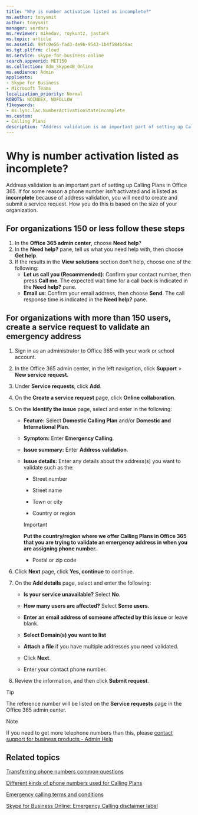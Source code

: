 ```yaml
---
title: "Why is number activation listed as incomplete?"
ms.author: tonysmit
author: tonysmit
manager: serdars
ms.reviewer: mikedav, roykuntz, jastark
ms.topic: article
ms.assetid: 98fc0e56-fad3-4e9b-9543-1b4f584b48ac
ms.tgt.pltfrm: cloud
ms.service: skype-for-business-online
search.appverid: MET150
ms.collection: Adm_Skype4B_Online
ms.audience: Admin
appliesto:
- Skype for Business 
- Microsoft Teams
localization_priority: Normal
ROBOTS: NOINDEX, NOFOLLOW
f1keywords:
- ms.lync.lac.NumberActivationStateIncomplete
ms.custom:
- Calling Plans 
description: "Address validation is an important part of setting up Calling Plans in Office 365. It provides a user in your organization an emergency calling address that can be used by emergency response services."
---
```


# Why is number activation listed as incomplete?

Address validation is an important part of setting up Calling Plans in Office 365. If for some reason a phone number isn't activated and is listed as **incomplete** because of address validation, you will need to create and submit a service request. How you do this is based on the size of your organization.
  
## For organizations 150 or less follow these steps
1. In the **Office 365 admin center**, choose **Need help**?
2. In the **Need help?** pane, tell us what you need help with, then choose **Get help**.
3. If the results in the **View solutions** section don't help, choose one of the following:
    - **Let us call you (Recommended)**: Confirm your contact number, then press **Call me**. The expected wait time for a call back is indicated in the **Need help?** pane.
    - **Email us**: Confirm your email address, then choose **Send**. The call response time is indicated in the **Need help?** pane.

## For organizations with more than 150 users, create a service request to validate an emergency address

1. Sign in as an administrator to Office 365 with your work or school account.
    
2. In the Office 365 admin center, in the left navigation, click **Support** > **New service request**.
    
3. Under **Service requests**, click **Add**.
    
4. On the **Create a service request** page, click **Online collaboration**.
    
5. On the **Identify the issue** page, select and enter in the following:
    
   - **Feature:** Select **Domestic Calling Plan** and/or **Domestic and International Plan**.
    
   - **Symptom:** Enter **Emergency Calling**.
    
   - **Issue summary:** Enter **Address validation**.
    
   - **Issue details:** Enter any details about the address(s) you want to validate such as the:
    
      - Street number
    
      - Street name
    
      - Town or city
    
      - Country or region
    
     > [!IMPORTANT]
     > **Put the country/region where we offer Calling Plans in Office 365 that you are trying to validate an emergency address in when you are assigning phone number.**
  
      - Postal or zip code
    
6. Click **Next** page, click **Yes, continue** to continue.
    
7. On the **Add details** page, select and enter the following:
    
   - **Is your service unavailable?** Select **No**.
    
   - **How many users are affected?** Select **Some users**.
    
   - **Enter an email address of someone affected by this issue** or leave blank.
    
   - **Select Domain(s) you want to list**
    
   - **Attach a file** if you have multiple addresses you need validated.
    
   - Click **Next**.
    
   - Enter your contact phone number.
    
8. Review the information, and then click **Submit request**.
    
> [!TIP]
> The reference number will be listed on the **Service requests** page in the Office 365 admin center.

> [!NOTE]
> If you need to get more telephone numbers than this, please [contact support for business products - Admin Help](https://support.office.com/article/32a17ca7-6fa0-4870-8a8d-e25ba4ccfd4b)

  
## Related topics
[Transferring phone numbers common questions](/microsoftteams/transferring-phone-numbers-common-questions)

[Different kinds of phone numbers used for Calling Plans](/microsoftteams/different-kinds-of-phone-numbers-used-for-calling-plans)

[Emergency calling terms and conditions](/microsoftteams/emergency-calling-terms-and-conditions)

[Skype for Business Online: Emergency Calling disclaimer label](https://github.com/MicrosoftDocs/OfficeDocs-SkypeForBusiness/blob/live/Teams/downloads/emergency-calling/emergency-calling-label-(en-us)-(v.1.0).zip?raw=true)

  
 